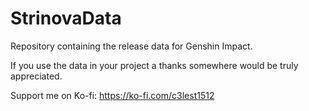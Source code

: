 # StrinovaData
Repository containing the release data for Genshin Impact.

If you use the data in your project a thanks somewhere would be truly appreciated.

Support me on Ko-fi: https://ko-fi.com/c3lest1512
